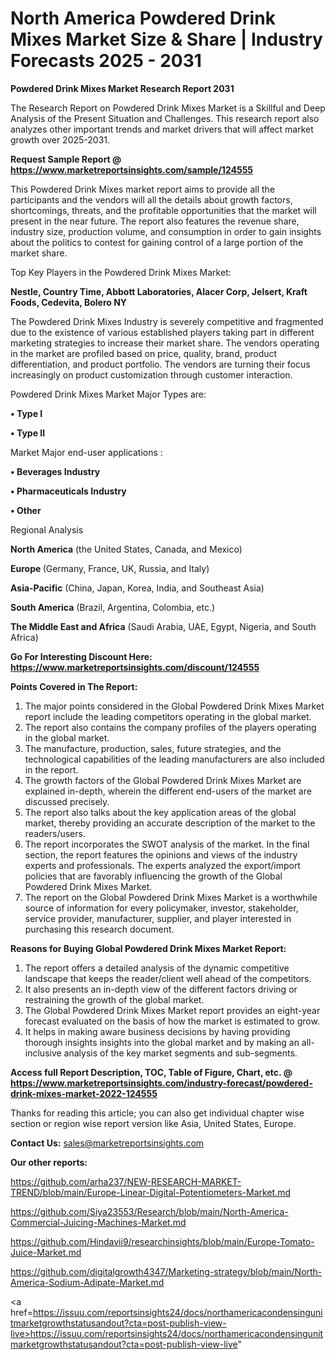 # North America Powdered Drink Mixes Market Size & Share | Industry Forecasts 2025 - 2031

<strong>Powdered Drink Mixes Market Research Report 2031</strong>

The Research Report on Powdered Drink Mixes Market is a Skillful and Deep Analysis of the Present Situation and Challenges. This research report also analyzes other important trends and market drivers that will affect market growth over 2025-2031.

<strong>Request Sample Report @ <a href=https://www.marketreportsinsights.com/sample/124555>https://www.marketreportsinsights.com/sample/124555</a></strong>

This Powdered Drink Mixes market report aims to provide all the participants and the vendors will all the details about growth factors, shortcomings, threats, and the profitable opportunities that the market will present in the near future. The report also features the revenue share, industry size, production volume, and consumption in order to gain insights about the politics to contest for gaining control of a large portion of the market share.

Top Key Players in the Powdered Drink Mixes Market:

<strong>Nestle, Country Time, Abbott Laboratories, Alacer Corp, Jelsert, Kraft Foods, Cedevita, Bolero NY</strong>

The Powdered Drink Mixes Industry is severely competitive and fragmented due to the existence of various established players taking part in different marketing strategies to increase their market share. The vendors operating in the market are profiled based on price, quality, brand, product differentiation, and product portfolio. The vendors are turning their focus increasingly on product customization through customer interaction.

Powdered Drink Mixes Market Major Types are:

<strong>• Type I

• Type II</strong>

Market Major end-user applications :

<strong>• Beverages Industry

• Pharmaceuticals Industry

• Other</strong>

Regional Analysis

</u><strong><b>North America</b></strong> (the United States, Canada, and Mexico)

<strong><b>Europe </b></strong>(Germany, France, UK, Russia, and Italy)

<strong><b>Asia-Pacific</b></strong> (China, Japan, Korea, India, and Southeast Asia)

<strong><b>South America</b></strong> (Brazil, Argentina, Colombia, etc.)

<strong><b>The Middle East and Africa</b></strong> (Saudi Arabia, UAE, Egypt, Nigeria, and South Africa)

<strong>Go For Interesting Discount Here: <a href=https://www.marketreportsinsights.com/discount/124555>https://www.marketreportsinsights.com/discount/124555</a></strong>

<strong>Points Covered in The Report:</strong>
<ol>
  <li>The major points considered in the Global Powdered Drink Mixes Market report include the leading competitors operating in the global market.</li>
  <li>The report also contains the company profiles of the players operating in the global market.</li>
  <li>The manufacture, production, sales, future strategies, and the technological capabilities of the leading manufacturers are also included in the report.</li>
  <li>The growth factors of the Global Powdered Drink Mixes Market are explained in-depth, wherein the different end-users of the market are discussed precisely.</li>
  <li>The report also talks about the key application areas of the global market, thereby providing an accurate description of the market to the readers/users.</li>
  <li>The report incorporates the SWOT analysis of the market. In the final section, the report features the opinions and views of the industry experts and professionals. The experts analyzed the export/import policies that are favorably influencing the growth of the Global Powdered Drink Mixes Market.</li>
  <li>The report on the Global Powdered Drink Mixes Market is a worthwhile source of information for every policymaker, investor, stakeholder, service provider, manufacturer, supplier, and player interested in purchasing this research document.</li>
</ol>
<strong>Reasons for Buying Global Powdered Drink Mixes Market Report:</strong>

<ol>
  <li>The report offers a detailed analysis of the dynamic competitive landscape that keeps the reader/client well ahead of the competitors.</li>
  <li>It also presents an in-depth view of the different factors driving or restraining the growth of the global market.</li>
  <li>The Global Powdered Drink Mixes Market report provides an eight-year forecast evaluated on the basis of how the market is estimated to grow.</li>
  <li>It helps in making aware business decisions by having providing thorough insights insights into the global market and by making an all-inclusive analysis of the key market segments and sub-segments.</li>
</ol>
<strong>Access full Report Description, TOC, Table of Figure, Chart, etc. @ <a href=https://www.marketreportsinsights.com/industry-forecast/powdered-drink-mixes-market-2022-124555>https://www.marketreportsinsights.com/industry-forecast/powdered-drink-mixes-market-2022-124555</a></strong>


Thanks for reading this article; you can also get individual chapter wise section or region wise report version like Asia, United States, Europe.

<strong>Contact Us:</strong>
sales@marketreportsinsights.com

<strong>Our other reports:</strong>

<a href=https://github.com/arha237/NEW-RESEARCH-MARKET-TREND/blob/main/Europe-Linear-Digital-Potentiometers-Market.md>https://github.com/arha237/NEW-RESEARCH-MARKET-TREND/blob/main/Europe-Linear-Digital-Potentiometers-Market.md</a>

<a href=https://github.com/Siya23553/Research/blob/main/North-America-Commercial-Juicing-Machines-Market.md>https://github.com/Siya23553/Research/blob/main/North-America-Commercial-Juicing-Machines-Market.md</a>

<a href=https://github.com/Hindavii9/researchinsights/blob/main/Europe-Tomato-Juice-Market.md>https://github.com/Hindavii9/researchinsights/blob/main/Europe-Tomato-Juice-Market.md</a>

<a href=https://github.com/digitalgrowth4347/Marketing-strategy/blob/main/North-America-Sodium-Adipate-Market.md>https://github.com/digitalgrowth4347/Marketing-strategy/blob/main/North-America-Sodium-Adipate-Market.md</a>

<a href=https://issuu.com/reportsinsights24/docs/northamericacondensingunitmarketgrowthstatusandout?cta=post-publish-view-live>https://issuu.com/reportsinsights24/docs/northamericacondensingunitmarketgrowthstatusandout?cta=post-publish-view-live</a>"
